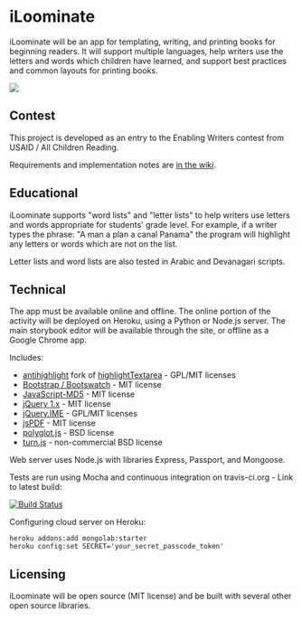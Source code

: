 # iLoominate

iLoominate will be an app for templating, writing, and printing books for beginning
readers. It will support multiple languages, help writers use the letters and
words which children have learned, and support best practices and common layouts
for printing books.

<img src="http://i.imgur.com/kjOXrko.png"/>

## Contest

This project is developed as an entry to the Enabling Writers contest from
USAID / All Children Reading.

Requirements and implementation notes are [in the wiki](https://github.com/mapmeld/homer/wiki).

## Educational

iLoominate supports "word lists" and "letter lists" to help writers use letters and words
appropriate for students' grade level. For example, if a writer types the phrase: "A man a plan a canal
Panama" the program will highlight any letters or words which are not on the list.

Letter lists and word lists are also tested in Arabic and Devanagari scripts.

## Technical

The app must be available online and offline. The online portion of the
activity will be deployed on Heroku, using a Python or
Node.js server. The main storybook editor will be available through the site,
or offline as a Google Chrome app.

Includes:
* [antihighlight](https://github.com/mapmeld/jQuery-antihighlight) fork of [highlightTextarea](http://www.strangeplanet.fr/work/jquery-highlighttextarea/) - GPL/MIT licenses
* [Bootstrap / Bootswatch](http://bootswatch.com/lumen/) - MIT license
* [JavaScript-MD5](https://github.com/blueimp/JavaScript-MD5) - MIT license
* [jQuery 1.x](https://github.com/jquery/jquery/tree/1.x-master) - MIT license
* [jQuery.IME](https://github.com/wikimedia/jquery.ime) - GPL/MIT licenses
* [jsPDF](https://github.com/MrRio/jsPDF) - MIT license
* [polyglot.js](https://github.com/airbnb/polyglot.js) - BSD license
* [turn.js](https://github.com/blasten/turn.js) - non-commercial BSD license

Web server uses Node.js with libraries Express, Passport, and Mongoose.

Tests are run using Mocha and continuous integration on travis-ci.org - Link to latest build:

[![Build Status](https://travis-ci.org/mapmeld/iloominate.png)](https://travis-ci.org/mapmeld/iloominate)

Configuring cloud server on Heroku:

    heroku addons:add mongolab:starter
    heroku config:set SECRET='your_secret_passcode_token'

## Licensing

iLoominate will be open source (MIT license) and be built with several other open
source libraries.
